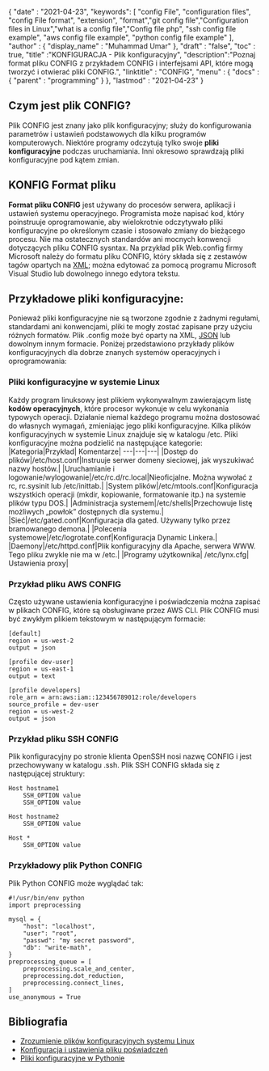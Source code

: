{
  "date" : "2021-04-23",
  "keywords": [ "config File", "configuration files", "config File format", "extension", "format","git config file","Configuration files in Linux","what is a config file","Config file php", "ssh config file example", "aws config file example", "python config file example" ],
  "author" : {
    "display_name" : "Muhammad Umar"
},
  "draft" : "false",
  "toc" : true,
  "title" :"KONFIGURACJA - Plik konfiguracyjny",
  "description":"Poznaj format pliku CONFIG z przykładem CONFIG i interfejsami API, które mogą tworzyć i otwierać pliki CONFIG.",
  "linktitle" : "CONFIG",
  "menu" : {
    "docs" : {
      "parent" : "programming"
}
},
  "lastmod" : "2021-04-23"
}

## Czym jest plik CONFIG?
Plik CONFIG jest znany jako plik konfiguracyjny; służy do konfigurowania parametrów i ustawień podstawowych dla kilku programów komputerowych. Niektóre programy odczytują tylko swoje **pliki konfiguracyjne** podczas uruchamiania. Inni okresowo sprawdzają pliki konfiguracyjne pod kątem zmian.

## KONFIG Format pliku
**Format pliku CONFIG** jest używany do procesów serwera, aplikacji i ustawień systemu operacyjnego. Programista może napisać kod, który poinstruuje oprogramowanie, aby wielokrotnie odczytywało pliki konfiguracyjne po określonym czasie i stosowało zmiany do bieżącego procesu. Nie ma ostatecznych standardów ani mocnych konwencji dotyczących pliku CONFIG sysntax. Na przykład plik Web.config firmy Microsoft należy do formatu pliku CONFIG, który składa się z zestawów tagów opartych na [XML](/web/xml/); można edytować za pomocą programu Microsoft Visual Studio lub dowolnego innego edytora tekstu.

## Przykładowe pliki konfiguracyjne:
Ponieważ pliki konfiguracyjne nie są tworzone zgodnie z żadnymi regułami, standardami ani konwencjami, pliki te mogły zostać zapisane przy użyciu różnych formatów. Plik .config może być oparty na XML, [JSON](/web/json/) lub dowolnym innym formacie. Poniżej przedstawiono przykłady plików konfiguracyjnych dla dobrze znanych systemów operacyjnych i oprogramowania:

### Pliki konfiguracyjne w systemie Linux
Każdy program linuksowy jest plikiem wykonywalnym zawierającym listę **kodów operacyjnych**, które procesor wykonuje w celu wykonania typowych operacji. Działanie niemal każdego programu można dostosować do własnych wymagań, zmieniając jego pliki konfiguracyjne. Kilka plików konfiguracyjnych w systemie Linux znajduje się w katalogu /etc. Pliki konfiguracyjne można podzielić na następujące kategorie:
|Kategoria|Przykład| Komentarze|
---|---|---|
|Dostęp do plików|/etc/host.conf|Instruuje serwer domeny sieciowej, jak wyszukiwać nazwy hostów.|
|Uruchamianie i logowanie/wylogowanie|/etc/rc.d/rc.local|Nieoficjalne. Można wywołać z rc, rc.sysinit lub /etc/inittab.|
|System plików|/etc/mtools.conf|Konfiguracja wszystkich operacji (mkdir, kopiowanie, formatowanie itp.) na systemie plików typu DOS.|
|Administracja systemem|/etc/shells|Przechowuje listę możliwych „powłok” dostępnych dla systemu.|
|Sieć|/etc/gated.conf|Konfiguracja dla gated. Używany tylko przez bramowanego demona.|
|Polecenia systemowe|/etc/logrotate.conf|Konfiguracja Dynamic Linkera.|
|Daemony|/etc/httpd.conf|Plik konfiguracyjny dla Apache, serwera WWW. Tego pliku zwykle nie ma w /etc.|
|Programy użytkownika| /etc/lynx.cfg| Ustawienia proxy|
### Przykład pliku AWS CONFIG
Często używane ustawienia konfiguracyjne i poświadczenia można zapisać w plikach CONFIG, które są obsługiwane przez AWS CLI. Plik CONFIG musi być zwykłym plikiem tekstowym w następującym formacie:
```
[default]
region = us-west-2
output = json

[profile dev-user]
region = us-east-1
output = text

[profile developers]
role_arn = arn:aws:iam::123456789012:role/developers
source_profile = dev-user
region = us-west-2
output = json
```
### Przykład pliku SSH CONFIG
Plik konfiguracyjny po stronie klienta OpenSSH nosi nazwę CONFIG i jest przechowywany w katalogu .ssh. Plik SSH CONFIG składa się z następującej struktury:
```
Host hostname1
    SSH_OPTION value
    SSH_OPTION value

Host hostname2
    SSH_OPTION value

Host *
    SSH_OPTION value
```
### Przykładowy plik Python CONFIG
Plik Python CONFIG może wyglądać tak:

```
#!/usr/bin/env python
import preprocessing

mysql = {
    "host": "localhost",
    "user": "root",
    "passwd": "my secret password",
    "db": "write-math",
}
preprocessing_queue = [
    preprocessing.scale_and_center,
    preprocessing.dot_reduction,
    preprocessing.connect_lines,
]
use_anonymous = True
```



## Bibliografia

* [Zrozumienie plików konfiguracyjnych systemu Linux](https://developer.ibm.com/technologies/linux/articles/l-config/)
* [Konfiguracja i ustawienia pliku poświadczeń](https://docs.aws.amazon.com/cli/latest/userguide/cli-configure-files.html)
* [Pliki konfiguracyjne w Pythonie](https://martin-thoma.com/configuration-files-in-python/)

